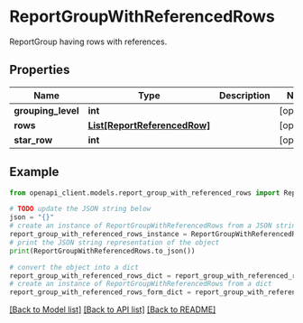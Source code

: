# ReportGroupWithReferencedRows

ReportGroup having rows with references.

## Properties

Name | Type | Description | Notes
------------ | ------------- | ------------- | -------------
**grouping_level** | **int** |  | [optional] 
**rows** | [**List[ReportReferencedRow]**](ReportReferencedRow.md) |  | [optional] 
**star_row** | **int** |  | [optional] 

## Example

```python
from openapi_client.models.report_group_with_referenced_rows import ReportGroupWithReferencedRows

# TODO update the JSON string below
json = "{}"
# create an instance of ReportGroupWithReferencedRows from a JSON string
report_group_with_referenced_rows_instance = ReportGroupWithReferencedRows.from_json(json)
# print the JSON string representation of the object
print(ReportGroupWithReferencedRows.to_json())

# convert the object into a dict
report_group_with_referenced_rows_dict = report_group_with_referenced_rows_instance.to_dict()
# create an instance of ReportGroupWithReferencedRows from a dict
report_group_with_referenced_rows_form_dict = report_group_with_referenced_rows.from_dict(report_group_with_referenced_rows_dict)
```
[[Back to Model list]](../README.md#documentation-for-models) [[Back to API list]](../README.md#documentation-for-api-endpoints) [[Back to README]](../README.md)


